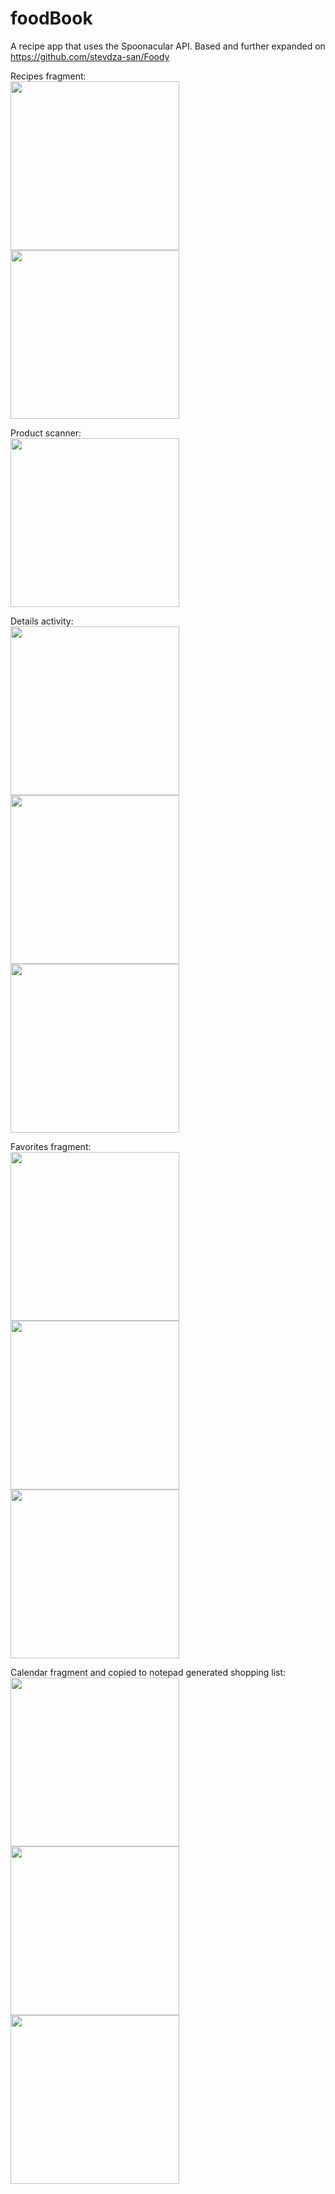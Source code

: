 # foodBook
A recipe app that uses the Spoonacular API.
Based and further expanded on https://github.com/stevdza-san/Foody

Recipes fragment:  
<img src="screenshots/new1.jpg" width="270">
<img src="screenshots/new3.jpg" width="270">

Product scanner:  
<img src="screenshots/1_1.jpg" width="270">

Details activity:  
<img src="screenshots/new4.jpg" width="270">
<img src="screenshots/new5.jpg" width="270">
<img src="screenshots/new6.jpg" width="270">

Favorites fragment:  
<img src="screenshots/new7.png" width="270">
<img src="screenshots/new8.jpg" width="270">
<img src="screenshots/new9.jpg" width="270">

Calendar fragment and copied to notepad generated shopping list:  
<img src="screenshots/new10.jpg" width="270">
<img src="screenshots/new12.jpg" width="270">
<img src="screenshots/new13.jpg" width="270">
